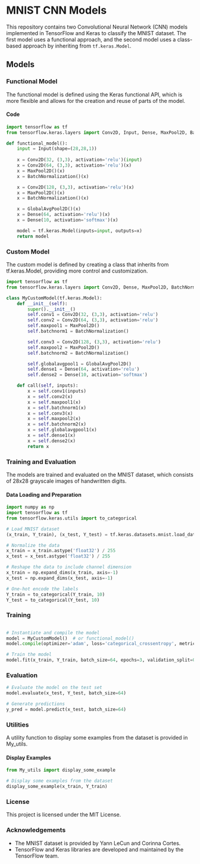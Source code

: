 # MNIST CNN Models

This repository contains two Convolutional Neural Network (CNN) models implemented in TensorFlow and Keras to classify the MNIST dataset. The first model uses a functional approach, and the second model uses a class-based approach by inheriting from `tf.keras.Model`.

## Models

### Functional Model

The functional model is defined using the Keras functional API, which is more flexible and allows for the creation and reuse of parts of the model.

#### Code

```python
import tensorflow as tf
from tensorflow.keras.layers import Conv2D, Input, Dense, MaxPool2D, BatchNormalization, GlobalAvgPool2D

def functional_model():
    input = Input(shape=(28,28,1))
     
    x = Conv2D(32, (3,3), activation='relu')(input)
    x = Conv2D(64, (3,3), activation='relu')(x)
    x = MaxPool2D()(x)
    x = BatchNormalization()(x)

    x = Conv2D(128, (3,3), activation='relu')(x)
    x = MaxPool2D()(x)
    x = BatchNormalization()(x)

    x = GlobalAvgPool2D()(x)
    x = Dense(64, activation='relu')(x)
    x = Dense(10, activation='softmax')(x)

    model = tf.keras.Model(inputs=input, outputs=x)
    return model
```
### Custom Model
The custom model is defined by creating a class that inherits from tf.keras.Model, providing more control and customization.
```python
import tensorflow as tf
from tensorflow.keras.layers import Conv2D, Dense, MaxPool2D, BatchNormalization, GlobalAvgPool2D

class MyCustomModel(tf.keras.Model):
    def __init__(self):
        super().__init__()
        self.conv1 = Conv2D(32, (3,3), activation='relu')
        self.conv2 = Conv2D(64, (3,3), activation='relu')
        self.maxpool1 = MaxPool2D()
        self.batchnorm1 = BatchNormalization()

        self.conv3 = Conv2D(128, (3,3), activation='relu')
        self.maxpool2 = MaxPool2D()
        self.batchnorm2 = BatchNormalization()

        self.globalavgpool1 = GlobalAvgPool2D()
        self.dense1 = Dense(64, activation='relu')
        self.dense2 = Dense(10, activation='softmax')

    def call(self, inputs):
        x = self.conv1(inputs)
        x = self.conv2(x)
        x = self.maxpool1(x)
        x = self.batchnorm1(x)
        x = self.conv3(x)
        x = self.maxpool2(x)
        x = self.batchnorm2(x)
        x = self.globalavgpool1(x)
        x = self.dense1(x)
        x = self.dense2(x)
        return x
```

### Training and Evaluation
The models are trained and evaluated on the MNIST dataset, which consists of 28x28 grayscale images of handwritten digits.

#### Data Loading and Preparation

```python
import numpy as np
import tensorflow as tf
from tensorflow.keras.utils import to_categorical

# Load MNIST dataset
(x_train, Y_train), (x_test, Y_test) = tf.keras.datasets.mnist.load_data()

# Normalize the data
x_train = x_train.astype('float32') / 255
x_test = x_test.astype('float32') / 255

# Reshape the data to include channel dimension
x_train = np.expand_dims(x_train, axis=-1)
x_test = np.expand_dims(x_test, axis=-1)

# One-hot encode the labels
Y_train = to_categorical(Y_train, 10)
Y_test = to_categorical(Y_test, 10)
```
### Training

```python

# Instantiate and compile the model
model = MyCustomModel()  # or functional_model()
model.compile(optimizer='adam', loss='categorical_crossentropy', metrics=['accuracy'])

# Train the model
model.fit(x_train, Y_train, batch_size=64, epochs=3, validation_split=0.2)

```
### Evaluation
```python
# Evaluate the model on the test set
model.evaluate(x_test, Y_test, batch_size=64)

# Generate predictions
y_pred = model.predict(x_test, batch_size=64)
```

### Utilities
A utility function to display some examples from the dataset is provided in My_utils.

#### Display Examples
```python
from My_utils import display_some_example

# Display some examples from the dataset
display_some_example(x_train, Y_train)
```
### License
This project is licensed under the MIT License.

### Acknowledgements
- The MNIST dataset is provided by Yann LeCun and Corinna Cortes.
- TensorFlow and Keras libraries are developed and maintained by the TensorFlow team.
